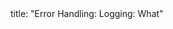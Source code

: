 <frontmatter>
title: "Error Handling: Logging: What"
</frontmatter>

<include src="index-body.md" boilerplate />
